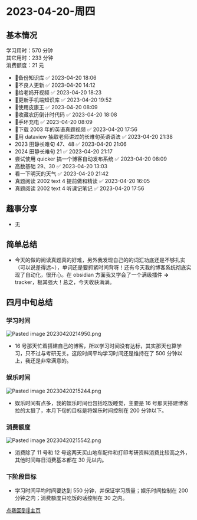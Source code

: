 # 2023-04-20-周四


## 基本情况

学习用时：570 分钟  
其它用时：233 分钟  
消费额度：21 元

-   📌备份知识库 ✅ 2023-04-20 18:06
-   📌不良人更新 ✅ 2023-04-20 14:12
-   📌给老妈开视频 ✅ 2023-04-20 18:23
-   📌更新手机端知识库 ✅ 2023-04-20 19:52
-   📌使用皮康王 ✅ 2023-04-20 08:09
-   📌收藏农历倒计时代码 ✅ 2023-04-20 18:08
-   📌手环充电 ✅ 2023-04-20 08:09
-   📌下载 2003 年的英语真题视频 ✅ 2023-04-20 17:56
-   📌用 dataview 抽取老师讲过的长难句英语语法 ✅ 2023-04-20 21:38
-   2023 田静长难句 47、48 ✅ 2023-04-20 21:06
-   2024 田静长难句 21 ✅ 2023-04-20 21:17
-   尝试使用 quicker 搞一个博客自动发布系统 ✅ 2023-04-20 08:09
-   高数基础 29、30 ✅ 2023-04-20 13:03
-   看一下明天的天气 ✅ 2023-04-20 21:42
-   真题阅读 2002 text 4 提前做和精读 ✅ 2023-04-20 16:05
-   真题阅读 2002 text 4 听课记笔记 ✅ 2023-04-20 17:56

## 趣事分享

- 无

## 简单总结

- 今天的做的阅读真题真的好难，另外我发现自己的的词汇功底还是不够扎实（可以说差得远~），单词还是要抓紧时间背呀！还有今天我的博客系统彻底实现了自动化，很开心。在 obsidian 方面我又学会了一个满级插件 **→** tracker，极其强大！总之，今天收获满满。

## 四月中旬总结

### 学习时间

![Pasted image 20230420214950.png](Pasted%20image%2020230420214950.png)

- 16 号那天忙着搭建自己的博客，所以学习时间没有达标，其实那天也算学习，只不过与考研无关。这段时间平均学习时间还是维持在了 500 分钟以上，我还是非常满意的。

### 娱乐时间

![Pasted image 20230420215244.png](Pasted%20image%2020230420215244.png)

- 娱乐时间有点多，我的娱乐时间也包括吃饭睡觉，主要是 16 号那天搭建博客拉的太狠了，本月下旬的目标是将娱乐时间控制在 200 分钟以下。

### 消费额度

![Pasted image 20230420215542.png](Pasted%20image%2020230420215542.png)

- 消费除了 11 号和 12 号这两天买山地车配件和打印考研资料消费比较高之外，其他时间每日消费基本都在 30 元以内。

### 下阶段目标

- 学习时间平均时间要达到 550 分钟，并保证学习质量；娱乐时间控制在 200 分钟之内；消费额度只吃饭的话控制在 30 之内。

[点我回到🏡主页](https://nn66kk.github.io/Mon-Blog/)